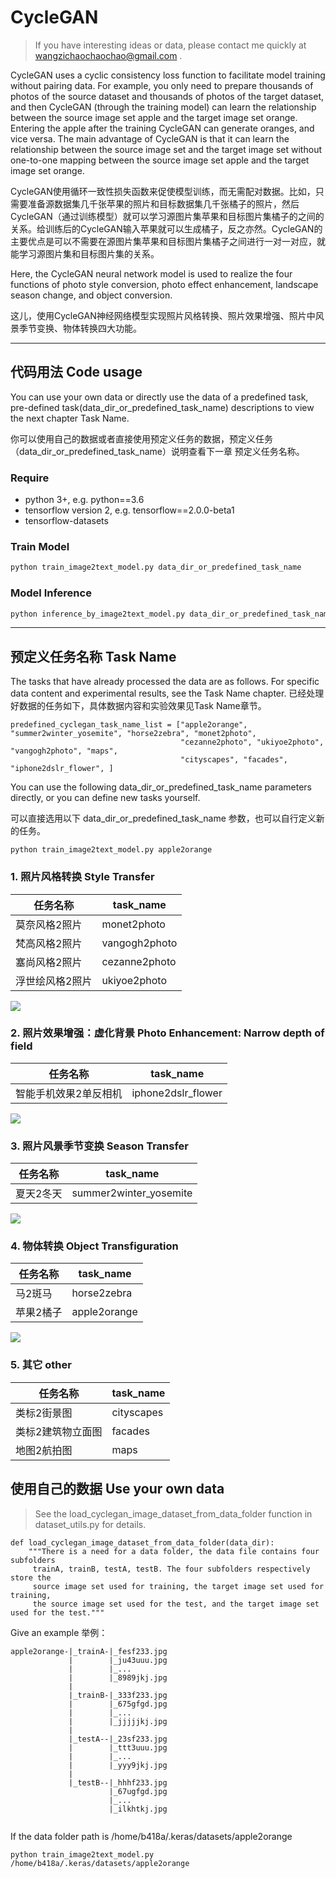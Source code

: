 # CycleGAN
> If you have interesting ideas or data, please contact me quickly at wangzichaochaochao@gmail.com .

CycleGAN uses a cyclic consistency loss function to facilitate model training without pairing data. For example, you only need to prepare thousands of photos of the source dataset and thousands of photos of the target dataset, and then CycleGAN (through the training model) can learn the relationship between the source image set apple and the target image set orange. Entering the apple after the training CycleGAN can generate oranges, and vice versa. The main advantage of CycleGAN is that it can learn the relationship between the source image set and the target image set without one-to-one mapping between the source image set apple and the target image set orange.

CycleGAN使用循环一致性损失函数来促使模型训练，而无需配对数据。比如，只需要准备源数据集几千张苹果的照片和目标数据集几千张橘子的照片，然后CycleGAN（通过训练模型）就可以学习源图片集苹果和目标图片集橘子的之间的关系。给训练后的CycleGAN输入苹果就可以生成橘子，反之亦然。CycleGAN的主要优点是可以不需要在源图片集苹果和目标图片集橘子之间进行一对一对应，就能学习源图片集和目标图片集的关系。

Here, the CycleGAN neural network model is used to realize the four functions of photo style conversion, photo effect enhancement, landscape season change, and object conversion.

这儿，使用CycleGAN神经网络模型实现照片风格转换、照片效果增强、照片中风景季节变换、物体转换四大功能。

---

## 代码用法 Code usage

You can use your own data or directly use the data of a predefined task, pre-defined task(data_dir_or_predefined_task_name) descriptions to view the next chapter Task Name.

你可以使用自己的数据或者直接使用预定义任务的数据，预定义任务（data_dir_or_predefined_task_name）说明查看下一章 预定义任务名称。

### Require

+ python 3+, e.g. python==3.6 
+ tensorflow version 2, e.g. tensorflow==2.0.0-beta1 
+ tensorflow-datasets

### Train Model

```python
python train_image2text_model.py data_dir_or_predefined_task_name
```

### Model Inference

```python
python inference_by_image2text_model.py data_dir_or_predefined_task_name
```

---

## 预定义任务名称 Task Name

The tasks that have already processed the data are as follows. For specific data content and experimental results, see the Task Name chapter. 已经处理好数据的任务如下，具体数据内容和实验效果见Task Name章节。

```
predefined_cyclegan_task_name_list = ["apple2orange", "summer2winter_yosemite", "horse2zebra", "monet2photo",
									  "cezanne2photo", "ukiyoe2photo", "vangogh2photo", "maps",
                                      "cityscapes", "facades", "iphone2dslr_flower", ]
```

You can use the following data_dir_or_predefined_task_name parameters directly, or you can define new tasks yourself.

可以直接选用以下 data_dir_or_predefined_task_name 参数，也可以自行定义新的任务。

```
python train_image2text_model.py apple2orange
```


### 1. 照片风格转换   Style Transfer

|任务名称|task_name|
|-|-|
|莫奈风格2照片|  monet2photo|
|梵高风格2照片|  vangogh2photo|
|塞尚风格2照片|  cezanne2photo|
|浮世绘风格2照片|  ukiyoe2photo|

![](https://junyanz.github.io/CycleGAN/images/photo2painting.jpg)


### 2. 照片效果增强：虚化背景  Photo Enhancement: Narrow depth of field

|任务名称|task_name|
|-|-|
|智能手机效果2单反相机| iphone2dslr_flower|

![](https://junyanz.github.io/CycleGAN/images/photo_enhancement.jpg)


### 3. 照片风景季节变换 Season Transfer

|任务名称|task_name|
|-|-|
|夏天2冬天| summer2winter_yosemite|

![](https://junyanz.github.io/CycleGAN/images/season.jpg)


### 4. 物体转换 Object Transfiguration

|任务名称|task_name|
|-|-|
|马2斑马| horse2zebra|
|苹果2橘子| apple2orange|

![](https://junyanz.github.io/CycleGAN/images/objects.jpg)

### 5. 其它 other

|任务名称|task_name|
|-|-|
|类标2街景图| cityscapes|
|类标2建筑物立面图| facades|
|地图2航拍图| maps|



## 使用自己的数据 Use your own data

> See the load_cyclegan_image_dataset_from_data_folder function in dataset_utils.py for details.

```
def load_cyclegan_image_dataset_from_data_folder(data_dir):
    """There is a need for a data folder, the data file contains four subfolders
     trainA, trainB, testA, testB. The four subfolders respectively store the
     source image set used for training, the target image set used for training,
     the source image set used for the test, and the target image set used for the test."""
```

Give an example 举例：

```
apple2orange-|_trainA-|_fesf233.jpg
			 |		  |_ju43uuu.jpg
			 |		  |_...
			 |        |_8989jkj.jpg
			 |
			 |_trainB-|_333f233.jpg
			 |		  |_675gfgd.jpg
			 |		  |_...
			 |        |_jjjjjkj.jpg
			 |
			 |_testA--|_23sf233.jpg
			 |		  |_ttt3uuu.jpg
			 |		  |_...
			 |        |_yyy9jkj.jpg
			 |
			 |_testB--|_hhhf233.jpg
			 		  |_67ugfgd.jpg
			 		  |_...
			          |_ilkhtkj.jpg		
				   
```



If the data folder path is /home/b418a/.keras/datasets/apple2orange


```
python train_image2text_model.py /home/b418a/.keras/datasets/apple2orange
```


